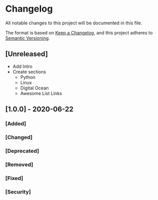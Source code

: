 # Changelog
All notable changes to this project will be documented in this file.

The format is based on [Keep a Changelog](https://keepachangelog.com/en/1.0.0/),
and this project adheres to [Semantic Versioning](https://semver.org/spec/v2.0.0.html).

## [Unreleased]
  - Add Intro
  - Create sections
    * Python
    * Linux
    * Digital Ocean
    * Awesome List Links


## [1.0.0] - 2020-06-22
### [Added]
### [Changed]
### [Deprecated]
### [Removed]
### [Fixed]
### [Security]
